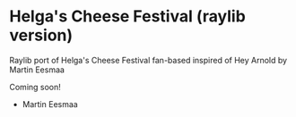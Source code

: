 # Helga's Cheese Festival (raylib version)

Raylib port of Helga's Cheese Festival fan-based inspired of Hey Arnold by Martin Eesmaa

Coming soon!

- Martin Eesmaa

